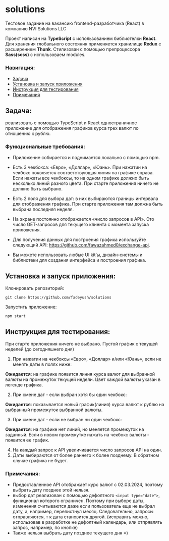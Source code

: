 # solutions
Тестовое задание на вакансию frontend-разработчика (React) в компанию NVI Solutions LLC

Проект написан на **TypeScript** с использованием библиотелки **React**. Для хранения глобального состояния применяется хранилище **Redux** с расширением **Thunk**. Стилизован с помощью препроцессора **Sass(scss)** с использоваем modules. 

### Навигация:
* [Задача](#task)
* [Установка и запуск приложения](#installing)
* [Инструкция для тестирования](#instructions)
* [Примечания](#notes)

<a name='task'></a>

## Задача: 
реализовать с помощью TypeScript и React одностраничное приложение для отображения графиков курса трех валют по отношению к рублю.

### Функциональные требования:
- Приложение собирается и поднимается локально с помощью npm.

- Есть 3 чекбокса: «Евро», «Доллар», «Юань». При нажатии на чекбокс появляется
соответствующая линия на графике справа. Если нажаты все чекбоксы, то на одном
графике должно быть несколько линий разного цвета. При старте приложения ничего
не должно быть выбрано.

- Есть 2 поля для выбора дат: в них выбираются границы интервала для отображения
графика. При старте приложения там должна быть выбрана последняя неделя.

- На экране постоянно отображается «число запросов в API». Это число GET-запросов
для текущего клиента с момента запуска приложения.

- Для получения данных для построения графика используйте следующий API:
https://github.com/fawazahmed0/exchange-api.

- Вы можете использовать любые UI kit’ы, дизайн-системы и библиотеки для создания
интерфейса и построения графика.

<a name='installing'></a>

##  Установка и запуск приложения:

Клонировать репозиторий:

    git clone https://github.com/fadeyush/solutions

Запустить приложение:

    npm start

<a name='instructions'></a>

## Инструкция для тестирования:

При старте приложения ничего не выбрано. Пустой график с текущей неделей (до сегодняшнего дня)

1. При нажатии на чекбоксы «Евро», «Доллар» и/или «Юань», если не менять даты в полях ниже:

 **Ожидается**: на графике появится линия курса валют для выбранной валюты на промежуток текущей недели. Цвет каждой валюты указан в легенде графика.

2. При смене дат - если выбран хотя бы один чекбокс:
   
**Ожидается**: показывается новый график(линия) курса валют к рублю на выбранный промежуток выбранной валюты.

3. При смене дат - если не выбран ни один чекбокс:
   
**Ожидается**: на графике нет линий, но меняется промежуток на заданный. Если в новом промежутке нажать на чекбокс валюты - появится ее график.

4. На каждый запрос к API увеличивается число запросов API на один.
5. Даты выбираются от более раннего к более позднему. В обратном случае графика не будет.
   
<a name='notes'></a>

### Примечания:
- Предоставленное API отображает курс валют с 02.03.2024, поэтому выбрать дату позднее этой нельзя.
- выбор дат реализован с помощью дефолтного `<input type="date">`, функционал которого ограничен. Поэтому при выборе даты, изменения считываются даже если пользователь еще не выбрал дату, а, например, перелистнул месяц. Следовательно, запросы отправляются, т к дата становится другой. (исправить можно, использовав в разработке не дефолтный календарь, или отпрявлять запрос, например, по кнопке)
- Также нельзя выбрать дату позднее текущего дня =)